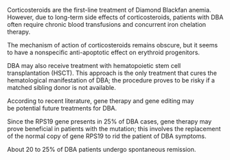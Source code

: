 Corticosteroids are the first-line treatment of Diamond Blackfan anemia. However, due to long-term side effects of corticosteroids, patients with DBA often require chronic blood transfusions and concurrent iron chelation therapy.

The mechanism of action of corticosteroids remains obscure, but it seems to have a nonspecific anti-apoptotic effect on erythroid progenitors.

DBA may also receive treatment with hematopoietic stem cell transplantation (HSCT). This approach is the only treatment that cures the hematological manifestation of DBA; the procedure proves to be risky if a matched sibling donor is not available.

According to recent literature, gene therapy and gene editing may be potential future treatments for DBA.

Since the RPS19 gene presents in 25% of DBA cases, gene therapy may prove beneficial in patients with the mutation; this involves the replacement of the normal copy of gene RPS19 to rid the patient of DBA symptoms.

About 20 to 25% of DBA patients undergo spontaneous remission.